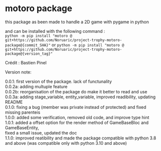 # motoro package

this package as been made to handle a 2D game with pygame in python

and can be installed with the following command :  \
`python -m pip install "motoro @ git+https://github.com/Noruaric/project-trophy-motoro-package@{commit_SHA}"`
or
`python -m pip install "motoro @ git+https://github.com/Noruaric/project-trophy-motoro-package@{version_tag}"`

Crédit : Bastien Pinel

Version note:

0.0.1: first version of the package. lack of functunality  <br>
0.0.2a: adding multuple feature   <br>
0.0.2b: reorganisation of the package do make it better to read and use   <br>
0.0.3a: adding stage_variable, entity_variable, improved readibility, updating README <br>
0.1.0: fixing a bug (member was private instead of protected) and fixed missing parenteis <br>
1.0.0: added some verification, removed old code, and improve type hint <br>
1.0.1: added a offset option for the render method of GameBaseBloc and GameBaseEntity,  <br> fixed a small issue, updated the doc <br>
1.1.0: improved reatibility and made the package compatible with python 3.8 and above (was compatible only with python 3.10 and above) <br>
